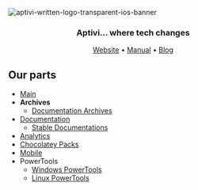 ![aptivi-written-logo-transparent-ios-banner](https://rawcdn.githack.com/Aptivi/.github/9f9688830c72ac6307a2f88e9c893861e62233f6/assets/aptivi-written-logo-transparent-ios-banner.png)

<div align = center>

<h3>Aptivi... where tech changes</h3>

[Website](https://aptivi.github.io) •
[Manual](https://aptivi.gitbook.io) •
[Blog](https://officialaptivi.wordpress.com)

<div align = left>

## Our parts

* [Main](https://github.com/Aptivi)
* **Archives**
  * [Documentation Archives](https://github.com/Aptivi-Docs-Archive)
* [Documentation](https://github.com/Aptivi-Docs)
  * [Stable Documentations](https://github.com/Aptivi-Stable-Docs)
* [Analytics](https://github.com/Aptivi-Analytics)
* [Chocolatey Packs](https://github.com/Aptivi-Choco-Pack)
* [Mobile](https://github.com/aptivi-mobile)
* PowerTools
  * [Windows PowerTools](https://github.com/Aptivi-WPT)
  * [Linux PowerTools](https://github.com/Aptivi-LPT)
